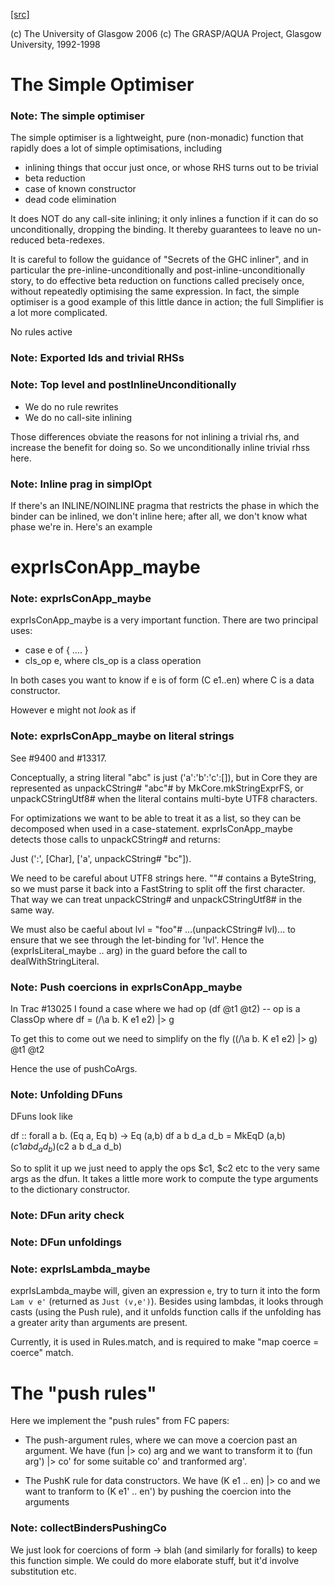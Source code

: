 [[src]](https://github.com/ghc/ghc/tree/master/compiler/coreSyn/CoreOpt.hs)

(c) The University of Glasgow 2006
(c) The GRASP/AQUA Project, Glasgow University, 1992-1998


# The Simple Optimiser


### Note: The simple optimiser

The simple optimiser is a lightweight, pure (non-monadic) function
that rapidly does a lot of simple optimisations, including

  - inlining things that occur just once,
      or whose RHS turns out to be trivial
  - beta reduction
  - case of known constructor
  - dead code elimination

It does NOT do any call-site inlining; it only inlines a function if
it can do so unconditionally, dropping the binding.  It thereby
guarantees to leave no un-reduced beta-redexes.

It is careful to follow the guidance of "Secrets of the GHC inliner",
and in particular the pre-inline-unconditionally and
post-inline-unconditionally story, to do effective beta reduction on
functions called precisely once, without repeatedly optimising the same
expression.  In fact, the simple optimiser is a good example of this
little dance in action; the full Simplifier is a lot more complicated.



 No rules active 

### Note: Exported Ids and trivial RHSs

### Note: Top level and postInlineUnconditionally

  * We do no rule rewrites
  * We do no call-site inlining

Those differences obviate the reasons for not inlining a trivial rhs,
and increase the benefit for doing so.  So we unconditionally inline trivial
rhss here.


### Note: Inline prag in simplOpt

If there's an INLINE/NOINLINE pragma that restricts the phase in
which the binder can be inlined, we don't inline here; after all,
we don't know what phase we're in.  Here's an example

# exprIsConApp_maybe


### Note: exprIsConApp_maybe

exprIsConApp_maybe is a very important function.  There are two principal
uses:
  * case e of { .... }
  * cls_op e, where cls_op is a class operation

In both cases you want to know if e is of form (C e1..en) where C is
a data constructor.

However e might not *look* as if

### Note: exprIsConApp_maybe on literal strings

See #9400 and #13317.

Conceptually, a string literal "abc" is just ('a':'b':'c':[]), but in Core
they are represented as unpackCString# "abc"# by MkCore.mkStringExprFS, or
unpackCStringUtf8# when the literal contains multi-byte UTF8 characters.

For optimizations we want to be able to treat it as a list, so they can be
decomposed when used in a case-statement. exprIsConApp_maybe detects those
calls to unpackCString# and returns:

Just (':', [Char], ['a', unpackCString# "bc"]).

We need to be careful about UTF8 strings here. ""# contains a ByteString, so
we must parse it back into a FastString to split off the first character.
That way we can treat unpackCString# and unpackCStringUtf8# in the same way.

We must also be caeful about
   lvl = "foo"#
   ...(unpackCString# lvl)...
to ensure that we see through the let-binding for 'lvl'.  Hence the
(exprIsLiteral_maybe .. arg) in the guard before the call to
dealWithStringLiteral.

### Note: Push coercions in exprIsConApp_maybe

In Trac #13025 I found a case where we had
    op (df @t1 @t2)     -- op is a ClassOp
where
    df = (/\a b. K e1 e2) |> g

To get this to come out we need to simplify on the fly
   ((/\a b. K e1 e2) |> g) @t1 @t2

Hence the use of pushCoArgs.


### Note: Unfolding DFuns

DFuns look like

  df :: forall a b. (Eq a, Eq b) -> Eq (a,b)
  df a b d_a d_b = MkEqD (a,b) ($c1 a b d_a d_b)
                               ($c2 a b d_a d_b)

So to split it up we just need to apply the ops $c1, $c2 etc
to the very same args as the dfun.  It takes a little more work
to compute the type arguments to the dictionary constructor.

### Note: DFun arity check

### Note: DFun unfoldings

### Note: exprIsLambda_maybe

exprIsLambda_maybe will, given an expression `e`, try to turn it into the form
`Lam v e'` (returned as `Just (v,e')`). Besides using lambdas, it looks through
casts (using the Push rule), and it unfolds function calls if the unfolding
has a greater arity than arguments are present.

Currently, it is used in Rules.match, and is required to make
"map coerce = coerce" match.


# The "push rules"


Here we implement the "push rules" from FC papers:

* The push-argument rules, where we can move a coercion past an argument.
  We have
      (fun |> co) arg
  and we want to transform it to
    (fun arg') |> co'
  for some suitable co' and tranformed arg'.

* The PushK rule for data constructors.  We have
       (K e1 .. en) |> co
  and we want to tranform to
       (K e1' .. en')
  by pushing the coercion into the arguments


### Note: collectBindersPushingCo

We just look for coercions of form
   <type> -> blah
(and similarly for foralls) to keep this function simple.  We could do
more elaborate stuff, but it'd involve substitution etc.
